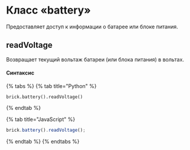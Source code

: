# Класс «battery»

Предоставляет доступ к информации о батарее или блоке питания.

## readVoltage

Возвращает текущий вольтаж батареи (или блока питания) в вольтах.

#### Синтаксис

{% tabs %}
{% tab title="Python" %}
```
brick.battery().readVoltage()
```
{% endtab %}

{% tab title="JavaScript" %}
```javascript
brick.battery().readVoltage();
```
{% endtab %}
{% endtabs %}

